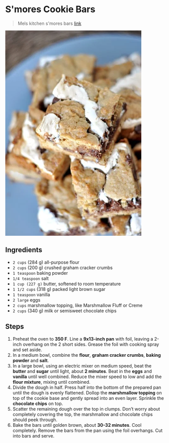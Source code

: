 # S'mores Cookie Bars

> Mels kitchen s'mores bars [link](https://www.melskitchencafe.com/smores-cookie-bars/)

![Smores](../pics/Smores-Brownies2-jpg)

## Ingredients

- `2 cups` (284 g) all-purpose flour
- `2 cups` (200 g) crushed graham cracker crumbs
- `1 teaspoon` baking powder
- `1/4 teaspoon` salt
- `1 cup (227 g)` butter, softened to room temperature
- `1 1/2 cups` (318 g) packed light brown sugar
- `1 teaspoon` vanilla
- `2 large` eggs
- `2 cups` marshmallow topping, like Marshmallow Fluff or Creme
- `2 cups` (340 g) milk or semisweet chocolate chips

## Steps

1. Preheat the oven to **350 F**. Line a **9x13-inch pan** with foil, leaving a 2-inch overhang on the 2 short sides. Grease the foil with cooking spray and set aside.
2. In a medium bowl, combine the **flour**, **graham cracker crumbs**, **baking powder** and **salt**.
3. In a large bowl, using an electric mixer on medium speed, beat the **butter** and **sugar** until light, about **2 minutes**. Beat in the **eggs** and **vanilla** until well combined. Reduce the mixer speed to low and add the **flour mixture**, mixing until combined.
4. Divide the dough in half. Press half into the bottom of the prepared pan until the dough is evenly flattened. Dollop the **marshmallow topping** on top of the cookie base and gently spread into an even layer. Sprinkle the **chocolate chips** on top.
5. Scatter the remaining dough over the top in clumps. Don’t worry about completely covering the top, the marshmallow and chocolate chips should peek through.
6. Bake the bars until golden brown, about **30-32 minutes**. Cool completely. Remove the bars from the pan using the foil overhangs. Cut into bars and serve.